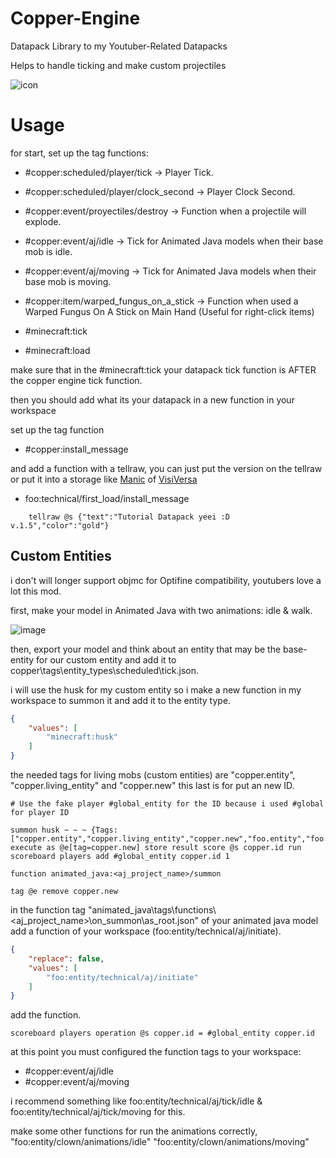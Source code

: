 # Copper-Engine
Datapack Library to my Youtuber-Related Datapacks

Helps to handle ticking and make custom projectiles

![icon](https://github.com/DeWonknuOff/Copper-Engine/assets/118708839/be3f6bf2-641f-44e2-937f-2673d89763e1)

# Usage

for start, set up the tag functions:

- #copper:scheduled/player/tick -> Player Tick.
- #copper:scheduled/player/clock_second -> Player Clock Second.
- #copper:event/proyectiles/destroy -> Function when a projectile will explode.
- #copper:event/aj/idle -> Tick for Animated Java models when their base mob is idle.
- #copper:event/aj/moving -> Tick for Animated Java models when their base mob is moving.
- #copper:item/warped_fungus_on_a_stick -> Function when used a Warped Fungus On A Stick on Main Hand (Useful for right-click items)

- #minecraft:tick
- #minecraft:load

make sure that in the #minecraft:tick your datapack tick function is AFTER the copper engine tick function.

then you should add what its your datapack in a new function in your workspace

set up the tag function
- #copper:install_message

and add a function with a tellraw, you can just put the version on the tellraw or put it into a storage like [Manic](https://github.com/VisiVersa/Manic) of [VisiVersa](https://github.com/VisiVersa)

- foo:technical/first_load/install_message

```mcfunction
    tellraw @s {"text":"Tutorial Datapack yeei :D v.1.5","color":"gold"}
```

## Custom Entities

i don't will longer support objmc for Optifine compatibility, youtubers love a lot this mod.

first, make your model in Animated Java with two animations: idle & walk.

![image](https://github.com/DeWonknuOff/Copper-Engine/assets/118708839/d75d910d-49e3-4c4f-9f81-ebfa94e6825e)

then, export your model and think about an entity that may be the base-entity for our custom entity and add it to copper\tags\entity_types\scheduled\tick.json.

i will use the husk for my custom entity so i make a new function in my workspace to summon it and add it to the entity type.

```json
{
    "values": [
        "minecraft:husk"
    ]
}
```

the needed tags for living mobs (custom entities) are "copper.entity", "copper.living_entity" and "copper.new" this last is for put an new ID.

```mcfunction
# Use the fake player #global_entity for the ID because i used #global for player ID

summon husk ~ ~ ~ {Tags:["copper.entity","copper.living_entity","copper.new","foo.entity","foo.clown"]}
execute as @e[tag=copper.new] store result score @s copper.id run scoreboard players add #global_entity copper.id 1

function animated_java:<aj_project_name>/summon

tag @e remove copper.new

```

in the function tag "animated_java\tags\functions\ <aj_project_name>\on_summon\as_root.json" of your animated java model add a function of your workspace (foo:entity/technical/aj/initiate).

```json
{
	"replace": false,
	"values": [
		"foo:entity/technical/aj/initiate"
	]
}
```

add the function.

```mcfunction
scoreboard players operation @s copper.id = #global_entity copper.id

```

at this point you must configured the function tags to your workspace:

- #copper:event/aj/idle
- #copper:event/aj/moving

i recommend something like foo:entity/technical/aj/tick/idle & foo:entity/technical/aj/tick/moving for this.

make some other functions for run the animations correctly, "foo:entity/clown/animations/idle" "foo:entity/clown/animations/moving"
